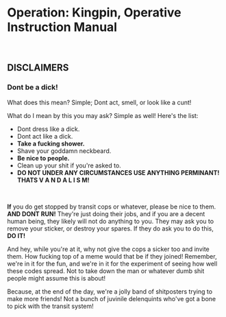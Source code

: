 # Operation: Kingpin, Operative Instruction Manual

&nbsp;
&nbsp;
&nbsp;

## **DISCLAIMERS**

###	Dont be a dick!
What does this mean? Simple; Dont act, smell, or look like a cunt!
&nbsp;

What do I mean by this you may ask? Simple as well! Here's the list:

* Dont dress like a dick.
* Dont act like a dick.
* **Take a fucking shower.**
* Shave your goddamn neckbeard.
* **Be nice to people.**
* Clean up your shit if you're asked to.
* **DO NOT UNDER ANY CIRCUMSTANCES USE ANYTHING PERMINANT! THATS V A N D A L I S M!**

&nbsp;
&nbsp;
&nbsp;

**If** you do get stopped by transit cops or whatever, please be nice to them. **AND DONT RUN!** They're just doing their jobs, and if you are a decent human being, they likely will not do anything to you. They may ask you to remove your sticker, or destroy your spares. If they do ask you to do this, **DO IT!**

And hey, while you're at it, why not give the cops a sicker too and invite them. How fucking top of a meme would that be if they joined! Remember, we're in it for the fun, and we're in it for the experiment of seeing how well these codes spread. Not to take down the man or whatever dumb shit people might assume this is about!

Because, at the end of the day, we're a jolly band of shitposters trying to make more friends! Not a bunch of juvinile delenquints who've got a bone to pick with the transit system!